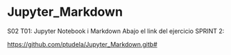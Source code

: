 

# Jupyter_Markdown
S02 T01: Jupyter Notebook i Markdown
Abajo el link del ejercicio SPRINT 2:

https://github.com/ptudela/Jupyter_Markdown.gitb#

